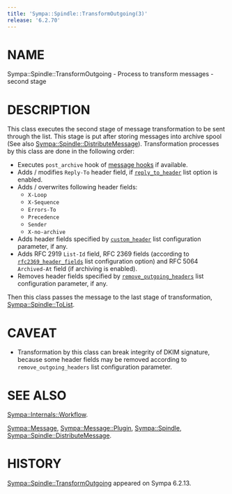 ```yaml
---
title: 'Sympa::Spindle::TransformOutgoing(3)'
release: '6.2.70'
---
```


# NAME

Sympa::Spindle::TransformOutgoing -
Process to transform messages - second stage

# DESCRIPTION

This class executes the second stage of message transformation to be sent
through the list. This stage is put after storing messages into archive
spool (See also [Sympa::Spindle::DistributeMessage](./Sympa-Spindle-DistributeMessage.3.md)).
Transformation processes by this class are done in the following order:

- Executes `post_archive` hook of [message hooks](./Sympa-Message-Plugin.3.md)
if available.
- Adds / modifies `Reply-To` header field,
if [`reply_to_header`](./list_config.5.md#reply_to_header) list option is
enabled.
- Adds / overwrites following header fields:
    - `X-Loop`
    - `X-Sequence`
    - `Errors-To`
    - `Precedence`
    - `Sender`
    - `X-no-archive`
- Adds header fields specified by
[`custom_header`](./list_config.5.md#custom_header) list configuration parameter,
if any.
- Adds RFC 2919 `List-Id` field,
RFC 2369 fields (according to
[`rfc2369_header_fields`](./list_config.5.md#rfc2369_header_fields) list
configuration option) and RFC 5064 `Archived-At` field (if archiving is
enabled).
- Removes header fields specified by
[`remove_outgoing_headers`](./list_config.5.md#remove_outgoing_headers)
list configuration parameter, if any.

Then this class passes the message to the last stage of transformation,
[Sympa::Spindle::ToList](./Sympa-Spindle-ToList.3.md).

# CAVEAT

- Transformation by this class can break integrity of DKIM signature,
because some header fields may be removed according to
`remove_outgoing_headers` list configuration parameter.

# SEE ALSO

[Sympa::Internals::Workflow](./Sympa-Internals-Workflow.3.md).

[Sympa::Message](./Sympa-Message.3.md),
[Sympa::Message::Plugin](./Sympa-Message-Plugin.3.md),
[Sympa::Spindle](./Sympa-Spindle.3.md),
[Sympa::Spindle::DistributeMessage](./Sympa-Spindle-DistributeMessage.3.md).

# HISTORY

[Sympa::Spindle::TransformOutgoing](./Sympa-Spindle-TransformOutgoing.3.md) appeared on Sympa 6.2.13.
